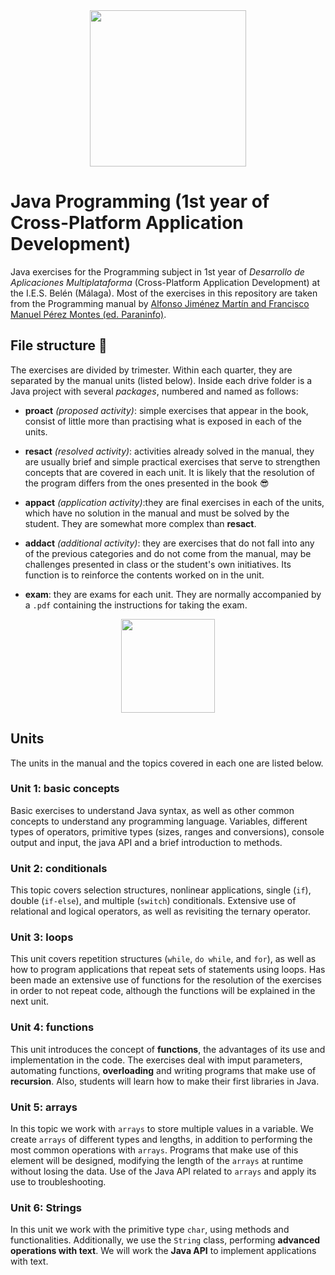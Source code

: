 <div id="header" align="center">
  <img src="https://media.giphy.com/media/YpZbh3wXqG11aK2zRd/giphy.gif" width="250"/>
</div>

# Java Programming (1st year of Cross-Platform Application Development)
Java exercises for the Programming subject in 1st year of _Desarrollo de Aplicaciones Multiplataforma_ (Cross-Platform Application Development) at the I.E.S. Belén (Málaga). Most of the exercises in this repository are taken from the Programming manual by [Alfonso Jiménez Martín and Francisco Manuel Pérez Montes (ed. Paraninfo)](https://www.paraninfo.es/catalogo/9788428342865/programacion--edicion-2021-).

## File structure :file_folder:
The exercises are divided by trimester. Within each quarter, they are separated by the manual units (listed below). Inside each drive folder is a Java project with several *packages*, numbered and named as follows:

- __proact__ *(proposed activity)*: simple exercises that appear in the book, consist of little more than practising what is exposed in each of the units.

- __resact__ *(resolved activity)*: activities already solved in the manual, they are usually brief and simple practical exercises that serve to strengthen concepts that are covered in each unit. It is likely that the resolution of the program differs from the ones presented in the book :sunglasses:

- __appact__ *(application activity)*:they are final exercises in each of the units, which have no solution in the manual and must be solved by the student. They are somewhat more complex than __resact__.

- __addact__ *(additional activity)*: they are exercises that do not fall into any of the previous categories and do not come from the manual, may be challenges presented in class or the student's own initiatives. Its function is to reinforce the contents worked on in the unit.

- __exam__: they are exams for each unit. They are normally accompanied by a `.pdf` containing the instructions for taking the exam.

<div id="units" align="center">
  <img src="https://media.giphy.com/media/8NaYbrMzn9a4tu4z6i/giphy.gif" width="150"/>
</div>

## Units
The units in the manual and the topics covered in each one are listed below.
### Unit 1: basic concepts
Basic exercises to understand Java syntax, as well as other common concepts to understand any programming language. Variables, different types of operators, primitive types (sizes, ranges and conversions), console output and input, the java API and a brief introduction to methods.

### Unit 2: conditionals
This topic covers selection structures, nonlinear applications, single (`if`), double (`if-else`), and multiple (`switch`) conditionals. Extensive use of relational and logical operators, as well as revisiting the ternary operator.

### Unit 3: loops
This unit covers repetition structures (`while`, `do while`, and `for`), as well as how to program applications that repeat sets of statements using loops. Has been made an extensive use of functions for the resolution of the exercises in order to not repeat code, although the functions will be explained in the next unit.

### Unit 4: functions
This unit introduces the concept of __functions__, the advantages of its use and implementation in the code. The exercises deal with imput parameters, automating functions, __overloading__ and writing programs that make use of __recursion__. Also, students will learn how to make their first libraries in Java.

### Unit 5: arrays
In this topic we work with `arrays` to store multiple values in a variable. We create `arrays` of different types and lengths, in addition to performing the most common operations with `arrays`. Programs that make use of this element will be designed, modifying the length of the `arrays` at runtime without losing the data. Use of the Java API related to `arrays` and apply its use to troubleshooting.

### Unit 6: Strings
In this unit we work with the primitive type `char`, using methods and functionalities. Additionally, we use the `String` class, performing __advanced operations with text__. We will work the __Java API__ to implement applications with text.
